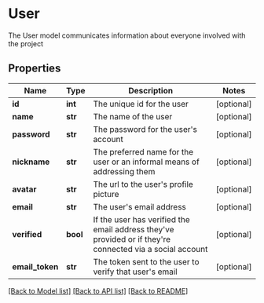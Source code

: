 # User

The User model communicates information about everyone involved with the project
## Properties
Name | Type | Description | Notes
------------ | ------------- | ------------- | -------------
**id** | **int** | The unique id for the user | [optional] 
**name** | **str** | The name of the user | [optional] 
**password** | **str** | The password for the user&#39;s account | [optional] 
**nickname** | **str** | The preferred name for the user or an informal means of addressing them | [optional] 
**avatar** | **str** | The url to the user&#39;s profile picture | [optional] 
**email** | **str** | The user&#39;s email address | [optional] 
**verified** | **bool** | If the user has verified the email address they&#39;ve provided or if they&#39;re connected via a social account | [optional] 
**email_token** | **str** | The token sent to the user to verify that user&#39;s email | [optional] 

[[Back to Model list]](../README.md#documentation-for-models) [[Back to API list]](../README.md#documentation-for-api-endpoints) [[Back to README]](../README.md)


